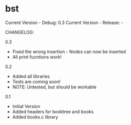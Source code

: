 # bst

Current Version - Debug:	0.3
Current Version - Release:	-

CHANGELOG:


0.3
- Fixed the wrong insertion - Nodes can now be inserted
- All print fucntions work!

0.2
- Added all libraries
- Tests are coming soon!
- NOTE: Untested, but should be workable

0.1
- Initial Version
- Added headers for booktree and books
- Added books.c library
